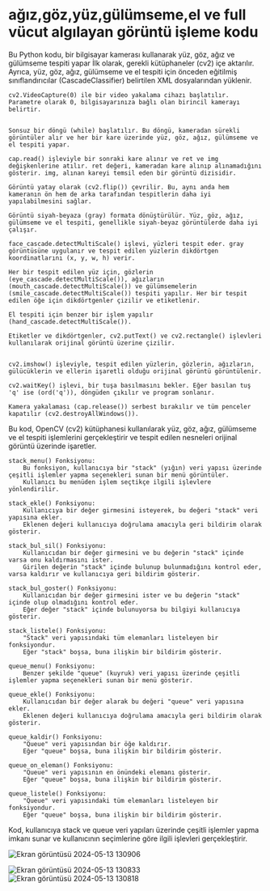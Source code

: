
<h1>ağız,göz,yüz,gülümseme,el ve full vücut algılayan görüntü işleme kodu</h1>


Bu Python kodu, bir bilgisayar kamerası kullanarak yüz, göz, ağız ve gülümseme tespiti yapar 
    İlk olarak, gerekli kütüphaneler (cv2) içe aktarılır. Ayrıca, yüz, göz, ağız, gülümseme ve el tespiti için önceden eğitilmiş sınıflandırıcılar (CascadeClassifier) belirtilen XML dosyalarından yüklenir.

    cv2.VideoCapture(0) ile bir video yakalama cihazı başlatılır. Parametre olarak 0, bilgisayarınıza bağlı olan birincil kamerayı belirtir.
    

    Sonsuz bir döngü (while) başlatılır. Bu döngü, kameradan sürekli görüntüler alır ve her bir kare üzerinde yüz, göz, ağız, gülümseme ve el tespiti yapar.
 
    cap.read() işleviyle bir sonraki kare alınır ve ret ve img değişkenlerine atılır. ret değeri, kameradan kare alınıp alınamadığını gösterir. img, alınan kareyi temsil eden bir görüntü dizisidir.
 
    Görüntü yatay olarak (cv2.flip()) çevrilir. Bu, aynı anda hem kameranın ön hem de arka tarafından tespitlerin daha iyi yapılabilmesini sağlar.

    Görüntü siyah-beyaza (gray) formata dönüştürülür. Yüz, göz, ağız, gülümseme ve el tespiti, genellikle siyah-beyaz görüntülerde daha iyi çalışır.

    face_cascade.detectMultiScale() işlevi, yüzleri tespit eder. gray görüntüsüne uygulanır ve tespit edilen yüzlerin dikdörtgen koordinatlarını (x, y, w, h) verir.

    Her bir tespit edilen yüz için, gözlerin (eye_cascade.detectMultiScale()), ağızların (mouth_cascade.detectMultiScale()) ve gülümsemelerin (smile_cascade.detectMultiScale()) tespiti yapılır. Her bir tespit edilen öğe için dikdörtgenler çizilir ve etiketlenir.

    El tespiti için benzer bir işlem yapılır (hand_cascade.detectMultiScale()).

    Etiketler ve dikdörtgenler, cv2.putText() ve cv2.rectangle() işlevleri kullanılarak orijinal görüntü üzerine çizilir.
    

    cv2.imshow() işleviyle, tespit edilen yüzlerin, gözlerin, ağızların, gülücüklerin ve ellerin işaretli olduğu orijinal görüntü görüntülenir.

    cv2.waitKey() işlevi, bir tuşa basılmasını bekler. Eğer basılan tuş 'q' ise (ord('q')), döngüden çıkılır ve program sonlanır.

    Kamera yakalaması (cap.release()) serbest bırakılır ve tüm penceler kapatılır (cv2.destroyAllWindows()).

Bu kod, OpenCV (cv2) kütüphanesi kullanılarak yüz, göz, ağız, gülümseme ve el tespiti işlemlerini gerçekleştirir ve tespit edilen nesneleri orijinal görüntü üzerinde işaretler.





    stack_menu() Fonksiyonu:
        Bu fonksiyon, kullanıcıya bir "stack" (yığın) veri yapısı üzerinde çeşitli işlemler yapma seçenekleri sunan bir menü görüntüler.
        Kullanıcı bu menüden işlem seçtikçe ilgili işlevlere yönlendirilir.

    stack_ekle() Fonksiyonu:
        Kullanıcıya bir değer girmesini isteyerek, bu değeri "stack" veri yapısına ekler.
        Eklenen değeri kullanıcıya doğrulama amacıyla geri bildirim olarak gösterir.

    stack_bul_sil() Fonksiyonu:
        Kullanıcıdan bir değer girmesini ve bu değerin "stack" içinde varsa onu kaldırmasını ister.
        Girilen değerin "stack" içinde bulunup bulunmadığını kontrol eder, varsa kaldırır ve kullanıcıya geri bildirim gösterir.

    stack_bul_goster() Fonksiyonu:
        Kullanıcıdan bir değer girmesini ister ve bu değerin "stack" içinde olup olmadığını kontrol eder.
        Eğer değer "stack" içinde bulunuyorsa bu bilgiyi kullanıcıya gösterir.

    stack_listele() Fonksiyonu:
        "Stack" veri yapısındaki tüm elemanları listeleyen bir fonksiyondur.
        Eğer "stack" boşsa, buna ilişkin bir bildirim gösterir.

    queue_menu() Fonksiyonu:
        Benzer şekilde "queue" (kuyruk) veri yapısı üzerinde çeşitli işlemler yapma seçenekleri sunan bir menü gösterir.

    queue_ekle() Fonksiyonu:
        Kullanıcıdan bir değer alarak bu değeri "queue" veri yapısına ekler.
        Eklenen değeri kullanıcıya doğrulama amacıyla geri bildirim olarak gösterir.

    queue_kaldir() Fonksiyonu:
        "Queue" veri yapısından bir öğe kaldırır.
        Eğer "queue" boşsa, buna ilişkin bir bildirim gösterir.

    queue_on_eleman() Fonksiyonu:
        "Queue" veri yapısının en önündeki elemanı gösterir.
        Eğer "queue" boşsa, buna ilişkin bir bildirim gösterir.

    queue_listele() Fonksiyonu:
        "Queue" veri yapısındaki tüm elemanları listeleyen bir fonksiyondur.
        Eğer "queue" boşsa, buna ilişkin bir bildirim gösterir.

Kod, kullanıcıya stack ve queue veri yapıları üzerinde çeşitli işlemler yapma imkanı sunar ve kullanıcının seçimlerine göre ilgili işlevleri gerçekleştirir.

![Ekran görüntüsü 2024-05-13 130906](https://github.com/arazumut/goruntu-isleme-And-Stack-Qeue/assets/150933483/a6d584e5-e37d-48f9-a762-3003d141e075)

![Ekran görüntüsü 2024-05-13 130833](https://github.com/arazumut/goruntu-isleme-And-Stack-Qeue/assets/150933483/c9d395cc-5ffe-4959-8d29-a88fd2f4e97b)
![Ekran görüntüsü 2024-05-13 130818](https://github.com/arazumut/goruntu-isleme-And-Stack-Qeue/assets/150933483/89f3c92c-a465-49f3-9f2b-162b90b8582a)
